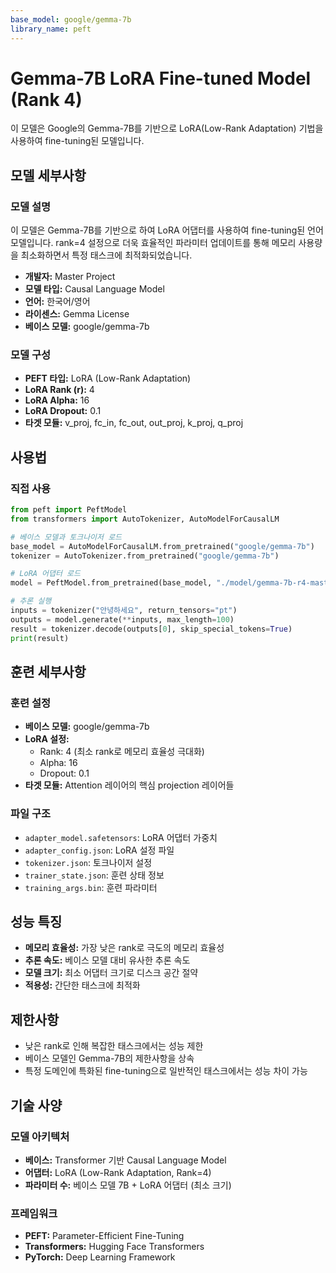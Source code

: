 ```yaml
---
base_model: google/gemma-7b
library_name: peft
---
```


# Gemma-7B LoRA Fine-tuned Model (Rank 4)

이 모델은 Google의 Gemma-7B를 기반으로 LoRA(Low-Rank Adaptation) 기법을 사용하여 fine-tuning된 모델입니다.

## 모델 세부사항

### 모델 설명

이 모델은 Gemma-7B를 기반으로 하여 LoRA 어댑터를 사용하여 fine-tuning된 언어 모델입니다. rank=4 설정으로 더욱 효율적인 파라미터 업데이트를 통해 메모리 사용량을 최소화하면서 특정 태스크에 최적화되었습니다.

- **개발자:** Master Project
- **모델 타입:** Causal Language Model
- **언어:** 한국어/영어
- **라이센스:** Gemma License
- **베이스 모델:** google/gemma-7b

### 모델 구성

- **PEFT 타입:** LoRA (Low-Rank Adaptation)
- **LoRA Rank (r):** 4
- **LoRA Alpha:** 16
- **LoRA Dropout:** 0.1
- **타겟 모듈:** v_proj, fc_in, fc_out, out_proj, k_proj, q_proj

## 사용법

### 직접 사용

```python
from peft import PeftModel
from transformers import AutoTokenizer, AutoModelForCausalLM

# 베이스 모델과 토크나이저 로드
base_model = AutoModelForCausalLM.from_pretrained("google/gemma-7b")
tokenizer = AutoTokenizer.from_pretrained("google/gemma-7b")

# LoRA 어댑터 로드
model = PeftModel.from_pretrained(base_model, "./model/gemma-7b-r4-master")

# 추론 실행
inputs = tokenizer("안녕하세요", return_tensors="pt")
outputs = model.generate(**inputs, max_length=100)
result = tokenizer.decode(outputs[0], skip_special_tokens=True)
print(result)
```

## 훈련 세부사항

### 훈련 설정

- **베이스 모델:** google/gemma-7b
- **LoRA 설정:** 
  - Rank: 4 (최소 rank로 메모리 효율성 극대화)
  - Alpha: 16
  - Dropout: 0.1
- **타겟 모듈:** Attention 레이어의 핵심 projection 레이어들

### 파일 구조

- `adapter_model.safetensors`: LoRA 어댑터 가중치
- `adapter_config.json`: LoRA 설정 파일
- `tokenizer.json`: 토크나이저 설정
- `trainer_state.json`: 훈련 상태 정보
- `training_args.bin`: 훈련 파라미터

## 성능 특징

- **메모리 효율성:** 가장 낮은 rank로 극도의 메모리 효율성
- **추론 속도:** 베이스 모델 대비 유사한 추론 속도
- **모델 크기:** 최소 어댑터 크기로 디스크 공간 절약
- **적용성:** 간단한 태스크에 최적화

## 제한사항

- 낮은 rank로 인해 복잡한 태스크에서는 성능 제한
- 베이스 모델인 Gemma-7B의 제한사항을 상속
- 특정 도메인에 특화된 fine-tuning으로 일반적인 태스크에서는 성능 차이 가능

## 기술 사양

### 모델 아키텍처

- **베이스:** Transformer 기반 Causal Language Model
- **어댑터:** LoRA (Low-Rank Adaptation, Rank=4)
- **파라미터 수:** 베이스 모델 7B + LoRA 어댑터 (최소 크기)

### 프레임워크

- **PEFT:** Parameter-Efficient Fine-Tuning
- **Transformers:** Hugging Face Transformers
- **PyTorch:** Deep Learning Framework